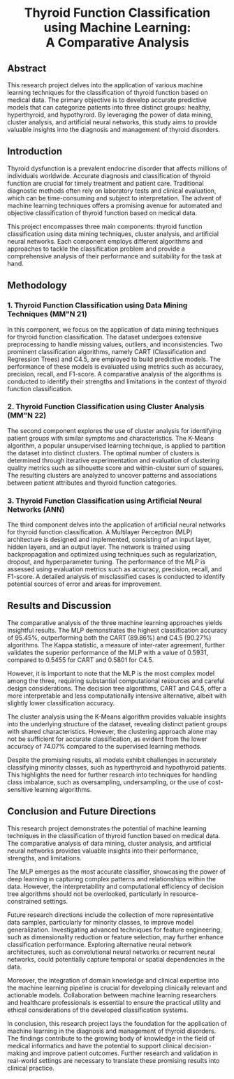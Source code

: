 <h1 align="center"> Thyroid Function Classification using Machine Learning:<br> A Comparative Analysis </h1>

## Abstract
This research project delves into the application of various machine learning techniques for the classification of thyroid function based on medical data. The primary objective is to develop accurate predictive models that can categorize patients into three distinct groups: healthy, hyperthyroid, and hypothyroid. By leveraging the power of data mining, cluster analysis, and artificial neural networks, this study aims to provide valuable insights into the diagnosis and management of thyroid disorders.

## Introduction
Thyroid dysfunction is a prevalent endocrine disorder that affects millions of individuals worldwide. Accurate diagnosis and classification of thyroid function are crucial for timely treatment and patient care. Traditional diagnostic methods often rely on laboratory tests and clinical evaluation, which can be time-consuming and subject to interpretation. The advent of machine learning techniques offers a promising avenue for automated and objective classification of thyroid function based on medical data.

This project encompasses three main components: thyroid function classification using data mining techniques, cluster analysis, and artificial neural networks. Each component employs different algorithms and approaches to tackle the classification problem and provide a comprehensive analysis of their performance and suitability for the task at hand.

## Methodology

### 1. Thyroid Function Classification using Data Mining Techniques (MM"N 21)
In this component, we focus on the application of data mining techniques for thyroid function classification. The dataset undergoes extensive preprocessing to handle missing values, outliers, and inconsistencies. Two prominent classification algorithms, namely CART (Classification and Regression Trees) and C4.5, are employed to build predictive models. The performance of these models is evaluated using metrics such as accuracy, precision, recall, and F1-score. A comparative analysis of the algorithms is conducted to identify their strengths and limitations in the context of thyroid function classification.

### 2. Thyroid Function Classification using Cluster Analysis (MM"N 22)
The second component explores the use of cluster analysis for identifying patient groups with similar symptoms and characteristics. The K-Means algorithm, a popular unsupervised learning technique, is applied to partition the dataset into distinct clusters. The optimal number of clusters is determined through iterative experimentation and evaluation of clustering quality metrics such as silhouette score and within-cluster sum of squares. The resulting clusters are analyzed to uncover patterns and associations between patient attributes and thyroid function categories.

### 3. Thyroid Function Classification using Artificial Neural Networks (ANN)
The third component delves into the application of artificial neural networks for thyroid function classification. A Multilayer Perceptron (MLP) architecture is designed and implemented, consisting of an input layer, hidden layers, and an output layer. The network is trained using backpropagation and optimized using techniques such as regularization, dropout, and hyperparameter tuning. The performance of the MLP is assessed using evaluation metrics such as accuracy, precision, recall, and F1-score. A detailed analysis of misclassified cases is conducted to identify potential sources of error and areas for improvement.

## Results and Discussion
The comparative analysis of the three machine learning approaches yields insightful results. The MLP demonstrates the highest classification accuracy of 95.45%, outperforming both the CART (89.86%) and C4.5 (90.27%) algorithms. The Kappa statistic, a measure of inter-rater agreement, further validates the superior performance of the MLP with a value of 0.5931, compared to 0.5455 for CART and 0.5801 for C4.5.

However, it is important to note that the MLP is the most complex model among the three, requiring substantial computational resources and careful design considerations. The decision tree algorithms, CART and C4.5, offer a more interpretable and less computationally intensive alternative, albeit with slightly lower classification accuracy.

The cluster analysis using the K-Means algorithm provides valuable insights into the underlying structure of the dataset, revealing distinct patient groups with shared characteristics. However, the clustering approach alone may not be sufficient for accurate classification, as evident from the lower accuracy of 74.07% compared to the supervised learning methods.

Despite the promising results, all models exhibit challenges in accurately classifying minority classes, such as hyperthyroid and hypothyroid patients. This highlights the need for further research into techniques for handling class imbalance, such as oversampling, undersampling, or the use of cost-sensitive learning algorithms.

## Conclusion and Future Directions
This research project demonstrates the potential of machine learning techniques in the classification of thyroid function based on medical data. The comparative analysis of data mining, cluster analysis, and artificial neural networks provides valuable insights into their performance, strengths, and limitations.

The MLP emerges as the most accurate classifier, showcasing the power of deep learning in capturing complex patterns and relationships within the data. However, the interpretability and computational efficiency of decision tree algorithms should not be overlooked, particularly in resource-constrained settings.

Future research directions include the collection of more representative data samples, particularly for minority classes, to improve model generalization. Investigating advanced techniques for feature engineering, such as dimensionality reduction or feature selection, may further enhance classification performance. Exploring alternative neural network architectures, such as convolutional neural networks or recurrent neural networks, could potentially capture temporal or spatial dependencies in the data.

Moreover, the integration of domain knowledge and clinical expertise into the machine learning pipeline is crucial for developing clinically relevant and actionable models. Collaboration between machine learning researchers and healthcare professionals is essential to ensure the practical utility and ethical considerations of the developed classification systems.

In conclusion, this research project lays the foundation for the application of machine learning in the diagnosis and management of thyroid disorders. The findings contribute to the growing body of knowledge in the field of medical informatics and have the potential to support clinical decision-making and improve patient outcomes. Further research and validation in real-world settings are necessary to translate these promising results into clinical practice.

